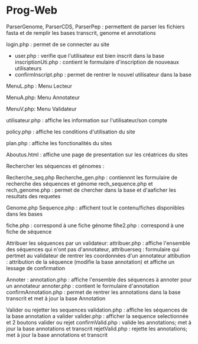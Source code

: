 # Prog-Web

ParserGenome, ParserCDS, ParserPep : permettent de parser les fichiers fasta et de remplir les bases transcrit, genome et annotations

login.php : permet de se connecter au site
  - user.php : verifie que l'utilisateur est bien inscrit dans la base
inscriptionUti.php : contient le formulaire d'inscription de nouveaux utilisateurs
  - confirmInscript.php : permet de rentrer le nouvel utilisateur dans la base 
  
  MenuL.php : Menu Lecteur
  
  MenuA.php: Menu Annotateur
  
  MenuV.php: Menu Validateur
  
  utilisateur.php : affiche les information sur l'utilisateur/son compte
  
  policy.php : affiche les conditions d'utilisation du site
  
  plan.php : affiche les fonctionalités du sites
  
  Aboutus.html : affiche une page de presentation sur les créatrices du sites
  
  Rechercher les séquences et génomes :
  
   Recherche_seq.php Recherche_gen.php : contiennnt les formulaire de recherche des séquences et génome
   rech_sequence.php et rech_genome.php : permet de chercher dans la base et d'aaficher les resultats des requetes
    
   Genome.php Sequence.php : affichent tout le contenu/fiches disponibles dans les bases
  
   fiche.php : correspond à une fiche génome
   fihe2.php : correspond à une fiche de séquence
  
  Attribuer les séquences par un validateur:
    attribuer.php : affiche l'ensemble des séquences qui n'ont pas d'annotateur,
    attribuerseq : formulaire qui pertmet au validateur de rentrer les coordonnées d'un annotateur
    attibution : attribution de la séquence (modifie la base annotation) et affiche un lessage de confirmation
  
  Annoter :
    annotation.php : affiche l'ensemble des séquences à annoter pour un annotateur
    annoter.php : contient le formulaire d'annotation 
    confirmAnnotation.php : permet de rentrer les annotations dans la base transcrit et met à jour la base Annotation
   
   Valider ou rejetter les sequences
      validation.php : affiche les séquences de la base annotation a valider
      valider.php : afficher la sequence selectionnée et 2 boutons valider ou rejet 
        confirmValid.php : valide les annotations; met à jour la base annotations et transcrit
        rejetValid.php : rejette les annotations; met à jour la base annotations et transcrit
        
          
  
  
